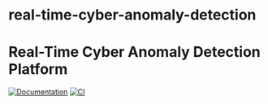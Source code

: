 # real-time-cyber-anomaly-detection

# Real-Time Cyber Anomaly Detection Platform

[![Documentation](https://img.shields.io/badge/Documentation-View%20Docs-blue?style=for-the-badge&logo=github)](https://francescacraievich.github.io/real-time-cyber-anomaly-detection/)
[![CI](https://github.com/francescacraievich/real-time-cyber-anomaly-detection/actions/workflows/ci.yml/badge.svg?style=for-the-badge)](https://github.com/francescacraievich/real-time-cyber-anomaly-detection/actions/workflows/ci.yml)
